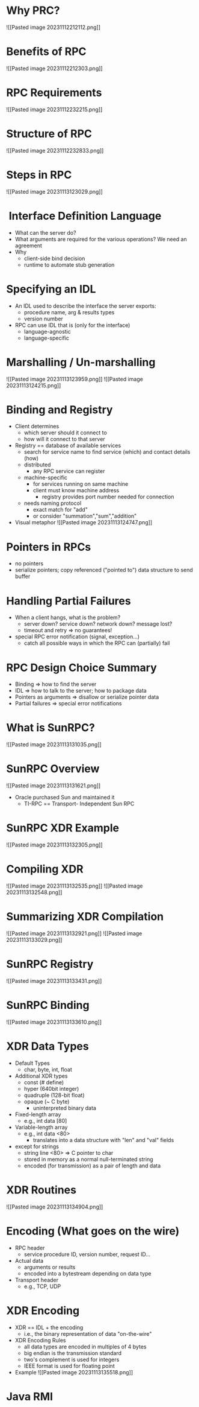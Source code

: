# Why PRC?
![[Pasted image 20231112212112.png]]
# Benefits of RPC
![[Pasted image 20231112212303.png]]
# RPC Requirements
![[Pasted image 20231112232215.png]]
# Structure of RPC
![[Pasted image 20231112232833.png]]
# Steps in RPC
![[Pasted image 20231113123029.png]]
#  Interface Definition Language
- What can the server do?
- What arguments are required for the various operations? We need an agreement
- Why 
	- client-side bind decision
	- runtime to automate stub generation
# Specifying an IDL
- An IDL used to describe the interface the server exports:
	- procedure name, arg & results types
	- version  number
- RPC can use IDL that is (only for the interface)
	- language-agnostic
	- language-specific
# Marshalling / Un-marshalling
![[Pasted image 20231113123959.png]]
![[Pasted image 20231113124215.png]]
# Binding and Registry
- Client determines
	- which server should it connect to
	- how will it connect to that server
- Registry == database of available services
	- search for service name to find service (which) and contact details (how)
	- distributed
		- any RPC service can register
	- machine-specific
		- for services running on same machine
		- client must know machine address
			- registry provides port number needed for connection
	- needs naming protocol
		- exact match for "add"
		- or consider "summation","sum","addition"
- Visual metaphor
![[Pasted image 20231113124747.png]]
# Pointers in RPCs
- no pointers 
- serialize pointers; copy referenced ("pointed to") data structure to send buffer
# Handling Partial Failures
- When a client hangs, what is the problem?
	- server down? service down? network down? message lost?
	- timeout and retry => no guarantees!
- special RPC error notification (signal, exception...)
	- catch all possible ways in which the RPC can (partially) fail
# RPC Design Choice Summary
- Binding => how to find the server
- IDL => how to talk to the server; how to package data
- Pointers as arguments => disallow or serialize pointer data
- Partial failures => special error notifications
# What is SunRPC?
![[Pasted image 20231113131035.png]]
# SunRPC Overview
![[Pasted image 20231113131621.png]]
- Oracle purchased Sun and maintained it
	- TI-RPC == Transport- Independent Sun RPC
# SunRPC XDR Example
![[Pasted image 20231113132305.png]]
# Compiling XDR
![[Pasted image 20231113132535.png]]
![[Pasted image 20231113132548.png]]
# Summarizing XDR Compilation
![[Pasted image 20231113132921.png]]
![[Pasted image 20231113133029.png]]
# SunRPC Registry
![[Pasted image 20231113133431.png]]
# SunRPC Binding
![[Pasted image 20231113133610.png]]
# XDR Data Types
- Default Types
	- char, byte, int, float
- Additional XDR types
	- const (# define)
	- hyper (640bit integer)
	- quadruple (128-bit float)
	- opaque (~ C byte)
		- uninterpreted binary data
- Fixed-length array
	- e.g., int data \[80]
- Variable-length array
	- e.g., int data <80>
		- translates into a data structure with "len" and "val" fields
- except for strings
	- string line <80> => C pointer to char
	- stored in memory as a normal null-terminated string
	- encoded (for transmission) as a pair of length and data
# XDR Routines
![[Pasted image 20231113134904.png]]
# Encoding (What goes on the wire)
- RPC header
	- service procedure ID, version number, request ID...
- Actual data
	- arguments or results
	- encoded into a bytestream depending on data type
- Transport header
	- e.g., TCP, UDP
# XDR Encoding
- XDR == IDL + the encoding
	- i.e., the binary representation of data "on-the-wire"
- XDR Encoding Rules
	- all data types are encoded in multiples of 4 bytes
	- big endian is the transmission standard
	- two's complement is used for integers
	- IEEE format is used for floating point
- Example
![[Pasted image 20231113135518.png]]
# Java RMI
